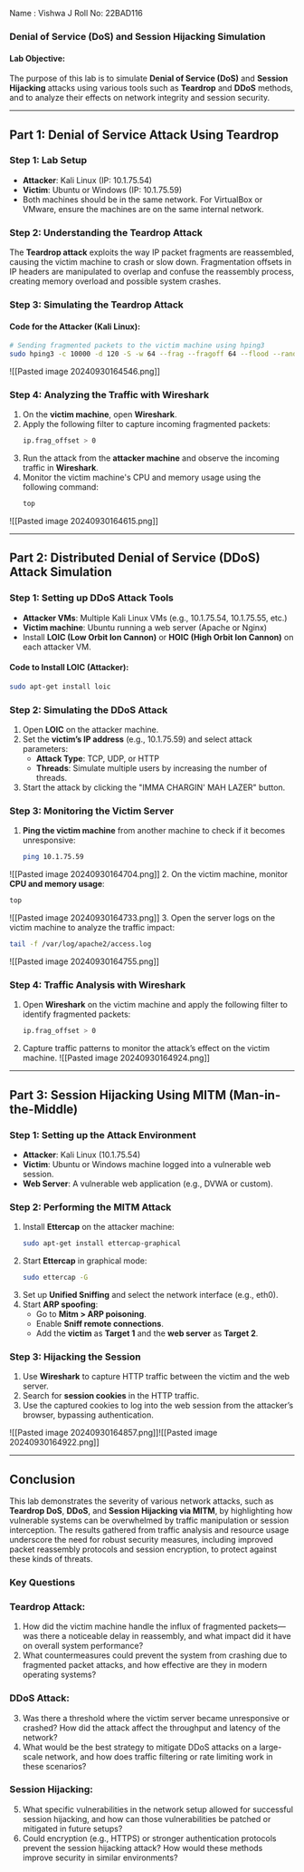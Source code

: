 Name : Vishwa J
Roll No: 22BAD116
### Denial of Service (DoS) and Session Hijacking Simulation

#### Lab Objective:
The purpose of this lab is to simulate **Denial of Service (DoS)** and **Session Hijacking** attacks using various tools such as **Teardrop** and **DDoS** methods, and to analyze their effects on network integrity and session security.

---

## Part 1: Denial of Service Attack Using Teardrop

### Step 1: Lab Setup
- **Attacker**: Kali Linux (IP: 10.1.75.54)
- **Victim**: Ubuntu or Windows (IP: 10.1.75.59)
- Both machines should be in the same network. For VirtualBox or VMware, ensure the machines are on the same internal network.
  
### Step 2: Understanding the Teardrop Attack
The **Teardrop attack** exploits the way IP packet fragments are reassembled, causing the victim machine to crash or slow down. Fragmentation offsets in IP headers are manipulated to overlap and confuse the reassembly process, creating memory overload and possible system crashes.

### Step 3: Simulating the Teardrop Attack

#### Code for the Attacker (Kali Linux):
```bash
# Sending fragmented packets to the victim machine using hping3
sudo hping3 -c 10000 -d 120 -S -w 64 --frag --fragoff 64 --flood --rand-source 10.1.75.59
```


![[Pasted image 20240930164546.png]]
### Step 4: Analyzing the Traffic with Wireshark
1. On the **victim machine**, open **Wireshark**.
2. Apply the following filter to capture incoming fragmented packets:
   ```bash
   ip.frag_offset > 0
   ```
3. Run the attack from the **attacker machine** and observe the incoming traffic in **Wireshark**.
4. Monitor the victim machine's CPU and memory usage using the following command:
   ```bash
   top
   ```

![[Pasted image 20240930164615.png]]

---

## Part 2: Distributed Denial of Service (DDoS) Attack Simulation

### Step 1: Setting up DDoS Attack Tools
- **Attacker VMs**: Multiple Kali Linux VMs (e.g., 10.1.75.54, 10.1.75.55, etc.)
- **Victim machine**: Ubuntu running a web server (Apache or Nginx)
- Install **LOIC (Low Orbit Ion Cannon)** or **HOIC (High Orbit Ion Cannon)** on each attacker VM.

#### Code to Install LOIC (Attacker):
```bash
sudo apt-get install loic
```

### Step 2: Simulating the DDoS Attack
1. Open **LOIC** on the attacker machine.
2. Set the **victim’s IP address** (e.g., 10.1.75.59) and select attack parameters:
   - **Attack Type**: TCP, UDP, or HTTP
   - **Threads**: Simulate multiple users by increasing the number of threads.
3. Start the attack by clicking the "IMMA CHARGIN' MAH LAZER" button.

### Step 3: Monitoring the Victim Server
1. **Ping the victim machine** from another machine to check if it becomes unresponsive:
   ```bash
   ping 10.1.75.59
   ```
![[Pasted image 20240930164704.png]]
2. On the victim machine, monitor **CPU and memory usage**:
   ```bash
   top
   ```
![[Pasted image 20240930164733.png]]
3. Open the server logs on the victim machine to analyze the traffic impact:
   ```bash
   tail -f /var/log/apache2/access.log
   ```
![[Pasted image 20240930164755.png]]
### Step 4: Traffic Analysis with Wireshark
1. Open **Wireshark** on the victim machine and apply the following filter to identify fragmented packets:
   ```bash
   ip.frag_offset > 0
   ```
2. Capture traffic patterns to monitor the attack’s effect on the victim machine.
![[Pasted image 20240930164924.png]]
---

## Part 3: Session Hijacking Using MITM (Man-in-the-Middle)

### Step 1: Setting up the Attack Environment
- **Attacker**: Kali Linux (10.1.75.54)
- **Victim**: Ubuntu or Windows machine logged into a vulnerable web session.
- **Web Server**: A vulnerable web application (e.g., DVWA or custom).

### Step 2: Performing the MITM Attack
1. Install **Ettercap** on the attacker machine:
   ```bash
   sudo apt-get install ettercap-graphical
   ```
2. Start **Ettercap** in graphical mode:
   ```bash
   sudo ettercap -G
   ```
3. Set up **Unified Sniffing** and select the network interface (e.g., eth0).
4. Start **ARP spoofing**:
   - Go to **Mitm > ARP poisoning**.
   - Enable **Sniff remote connections**.
   - Add the **victim** as **Target 1** and the **web server** as **Target 2**.

### Step 3: Hijacking the Session
1. Use **Wireshark** to capture HTTP traffic between the victim and the web server.
2. Search for **session cookies** in the HTTP traffic.
3. Use the captured cookies to log into the web session from the attacker’s browser, bypassing authentication.

![[Pasted image 20240930164857.png]]![[Pasted image 20240930164922.png]]

---

## Conclusion

This lab demonstrates the severity of various network attacks, such as **Teardrop DoS**, **DDoS**, and **Session Hijacking via MITM**, by highlighting how vulnerable systems can be overwhelmed by traffic manipulation or session interception. The results gathered from traffic analysis and resource usage underscore the need for robust security measures, including improved packet reassembly protocols and session encryption, to protect against these kinds of threats.
### Key Questions
### Teardrop Attack:

1. How did the victim machine handle the influx of fragmented packets—was there a noticeable delay in reassembly, and what impact did it have on overall system performance?
2. What countermeasures could prevent the system from crashing due to fragmented packet attacks, and how effective are they in modern operating systems?

### DDoS Attack:

3. Was there a threshold where the victim server became unresponsive or crashed? How did the attack affect the throughput and latency of the network?
4. What would be the best strategy to mitigate DDoS attacks on a large-scale network, and how does traffic filtering or rate limiting work in these scenarios?

### Session Hijacking:

5. What specific vulnerabilities in the network setup allowed for successful session hijacking, and how can those vulnerabilities be patched or mitigated in future setups?
6. Could encryption (e.g., HTTPS) or stronger authentication protocols prevent the session hijacking attack? How would these methods improve security in similar environments?
